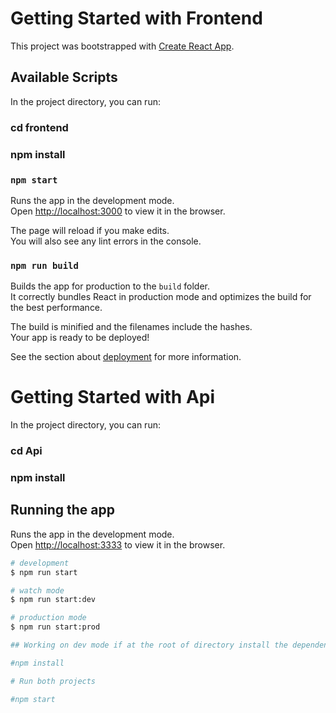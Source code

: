 # Getting Started with Frontend

This project was bootstrapped with [Create React App](https://github.com/facebook/create-react-app).

## Available Scripts

In the project directory, you can run:

###  cd frontend 
###   npm install
###   `npm start`

Runs the app in the development mode.\
Open [http://localhost:3000](http://localhost:3000) to view it in the browser.

The page will reload if you make edits.\
You will also see any lint errors in the console.

### `npm run build`

Builds the app for production to the `build` folder.\
It correctly bundles React in production mode and optimizes the build for the best performance.

The build is minified and the filenames include the hashes.\
Your app is ready to be deployed!

See the section about [deployment](https://facebook.github.io/create-react-app/docs/deployment) for more information.

# Getting Started with Api
In the project directory, you can run:

###  cd Api
### npm install

## Running the app
Runs the app in the development mode.\
Open [http://localhost:3333](http://localhost:3333) to view it in the browser.

```bash
# development
$ npm run start

# watch mode
$ npm run start:dev

# production mode
$ npm run start:prod

## Working on dev mode if at the root of directory install the dependencies (school-application)

#npm install

# Run both projects

#npm start


